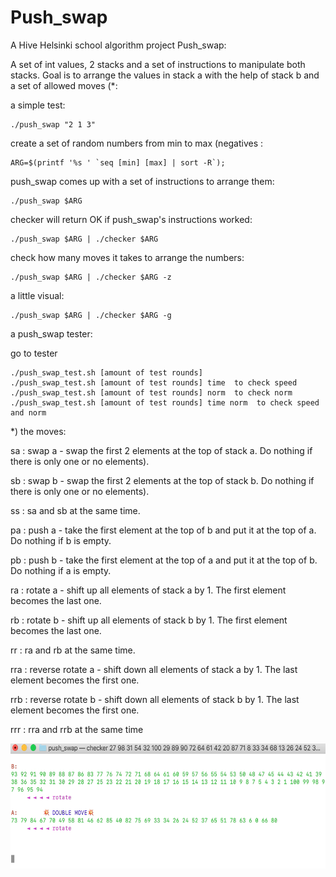# Push_swap

A Hive Helsinki school algorithm project Push_swap:

A set of int values, 2 stacks and a set of
instructions to manipulate both stacks.
Goal is to arrange the values in stack a with the help of stack b and a set of allowed moves (*:



a simple test:

	./push_swap "2 1 3" 


create a set of random numbers from min to max (negatives :

	ARG=$(printf '%s ' `seq [min] [max] | sort -R`);

push_swap comes up with a set of instructions to arrange them:

	./push_swap $ARG

checker will return OK if push_swap's instructions worked:
	
	./push_swap $ARG | ./checker $ARG

check how many moves it takes to arrange the numbers:

	./push_swap $ARG | ./checker $ARG -z

a little visual:

	./push_swap $ARG | ./checker $ARG -g

a push_swap tester:

go to tester

	./push_swap_test.sh [amount of test rounds]
	./push_swap_test.sh [amount of test rounds] time  to check speed
	./push_swap_test.sh [amount of test rounds] norm  to check norm
	./push_swap_test.sh [amount of test rounds] time norm  to check speed and norm

*) the moves:

sa : swap a - swap the first 2 elements at the top of stack a. Do nothing if there is only one or no elements).

sb : swap b - swap the first 2 elements at the top of stack b. Do nothing if there is only one or no elements).

ss : sa and sb at the same time.

pa : push a - take the first element at the top of b and put it at the top of a. Do nothing if b is empty.

pb : push b - take the first element at the top of a and put it at the top of b. Do nothing if a is empty.

ra : rotate a - shift up all elements of stack a by 1. The first element becomes the last one.

rb : rotate b - shift up all elements of stack b by 1. The first element becomes the last one.

rr : ra and rb at the same time.

rra : reverse rotate a - shift down all elements of stack a by 1. The last element becomes the first one.

rrb : reverse rotate b - shift down all elements of stack b by 1. The last element becomes the first one.

rrr : rra and rrb at the same time

<img align="left" width="560" height="200" SRC="pics/pw_pic_1.png">
